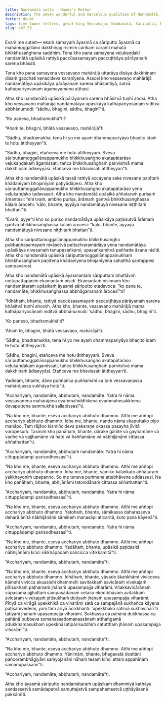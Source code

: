 ```yaml
---
title: Nandamātā sutta - Nanda's Mother
description: The seven wonderful and marvelous qualities of Nandamātā, a female lay follower.
fetter: doubt
tags: five lower fetters, great king Vessavaṇa, Nandamātā, Sāriputta, Moggallāna, jhana, an, an7
slug: an7.53
---
```


Evaṁ me sutaṁ— ekaṁ samayaṁ āyasmā ca sāriputto āyasmā ca mahāmoggallāno dakkhiṇāgirismiṁ cārikaṁ caranti mahatā bhikkhusaṅghena saddhiṁ. Tena kho pana samayena veḷukaṇḍakī nandamātā upāsikā rattiyā paccūsasamayaṁ paccuṭṭhāya pārāyanaṁ sarena bhāsati.

Tena kho pana samayena vessavaṇo mahārājā uttarāya disāya dakkhiṇaṁ disaṁ gacchati kenacideva karaṇīyena. Assosi kho vessavaṇo mahārājā nandamātāya upāsikāya pārāyanaṁ sarena bhāsantiyā, sutvā kathāpariyosānaṁ āgamayamāno aṭṭhāsi.

Atha kho nandamātā upāsikā pārāyanaṁ sarena bhāsitvā tuṇhī ahosi. Atha kho vessavaṇo mahārājā nandamātāya upāsikāya kathāpariyosānaṁ viditvā abbhānumodi: “sādhu, bhagini, sādhu, bhaginī”ti.

“Ko paneso, bhadramukhā”ti?

“Ahaṁ te, bhagini, bhātā vessavaṇo, mahārājā”ti.

“Sādhu, bhadramukha, tena hi yo me ayaṁ dhammapariyāyo bhaṇito idaṁ te hotu ātitheyyan”ti.

“Sādhu, bhagini, etañceva me hotu ātitheyyaṁ. Sveva sāriputtamoggallānappamukho bhikkhusaṅgho akatapātarāso veḷukaṇḍakaṁ āgamissati, tañca bhikkhusaṅghaṁ parivisitvā mama dakkhiṇaṁ ādiseyyāsi. Etañceva me bhavissati ātitheyyan”ti.

Atha kho nandamātā upāsikā tassā rattiyā accayena sake nivesane paṇītaṁ khādanīyaṁ bhojanīyaṁ paṭiyādāpesi. Atha kho sāriputtamoggallānappamukho bhikkhusaṅgho akatapātarāso yena veḷukaṇḍako tadavasari. Atha kho nandamātā upāsikā aññataraṁ purisaṁ āmantesi: “ehi tvaṁ, ambho purisa, ārāmaṁ gantvā bhikkhusaṅghassa kālaṁ ārocehi: ‘kālo, bhante, ayyāya nandamātuyā nivesane niṭṭhitaṁ bhattan’”ti.

“Evaṁ, ayye”ti kho so puriso nandamātāya upāsikāya paṭissutvā ārāmaṁ gantvā bhikkhusaṅghassa kālaṁ ārocesi: “kālo, bhante, ayyāya nandamātuyā nivesane niṭṭhitaṁ bhattan”ti.

Atha kho sāriputtamoggallānappamukho bhikkhusaṅgho pubbaṇhasamayaṁ nivāsetvā pattacīvaramādāya yena nandamātāya upāsikāya nivesanaṁ tenupasaṅkami; upasaṅkamitvā paññatte āsane nisīdi. Atha kho nandamātā upāsikā sāriputtamoggallānappamukhaṁ bhikkhusaṅghaṁ paṇītena khādanīyena bhojanīyena sahatthā santappesi sampavāresi.

Atha kho nandamātā upāsikā āyasmantaṁ sāriputtaṁ bhuttāviṁ onītapattapāṇiṁ ekamantaṁ nisīdi. Ekamantaṁ nisinnaṁ kho nandamātaraṁ upāsikaṁ āyasmā sāriputto etadavoca: “ko pana te, nandamāte, bhikkhusaṅghassa abbhāgamanaṁ ārocesī”ti?

“Idhāhaṁ, bhante, rattiyā paccūsasamayaṁ paccuṭṭhāya pārāyanaṁ sarena bhāsitvā tuṇhī ahosiṁ. Atha kho, bhante, vessavaṇo mahārājā mama kathāpariyosānaṁ viditvā abbhānumodi: ‘sādhu, bhagini, sādhu, bhaginī’ti.

‘Ko paneso, bhadramukhā’ti?

‘Ahaṁ te, bhagini, bhātā vessavaṇo, mahārājā’ti.

‘Sādhu, bhadramukha, tena hi yo me ayaṁ dhammapariyāyo bhaṇito idaṁ te hotu ātitheyyan’ti.

‘Sādhu, bhagini, etañceva me hotu ātitheyyaṁ. Sveva sāriputtamoggallānappamukho bhikkhusaṅgho akatapātarāso veḷukaṇḍakaṁ āgamissati, tañca bhikkhusaṅghaṁ parivisitvā mama dakkhiṇaṁ ādiseyyāsi. Etañceva me bhavissati ātitheyyan’ti.

Yadidaṁ, bhante, dāne puññañca puññamahī ca taṁ vessavaṇassa mahārājassa sukhāya hotū”ti.

“Acchariyaṁ, nandamāte, abbhutaṁ, nandamāte. Yatra hi nāma vessavaṇena mahārājena evaṁmahiddhikena evaṁmahesakkhena devaputtena sammukhā sallapissasī”ti.

“Na kho me, bhante, eseva acchariyo abbhuto dhammo. Atthi me aññopi acchariyo abbhuto dhammo. Idha me, bhante, nando nāma ekaputtako piyo manāpo. Taṁ rājāno kismiñcideva pakaraṇe okassa pasayha jīvitā voropesuṁ. Tasmiṁ kho panāhaṁ, bhante, dārake gahite vā gayhamāne vā vadhe vā vajjhamāne vā hate vā haññamāne vā nābhijānāmi cittassa aññathattan”ti.

“Acchariyaṁ, nandamāte, abbhutaṁ nandamāte. Yatra hi nāma cittuppādampi parisodhessasī”ti.

“Na kho me, bhante, eseva acchariyo abbhuto dhammo. Atthi me aññopi acchariyo abbhuto dhammo. Idha me, bhante, sāmiko kālaṅkato aññataraṁ yakkhayoniṁ upapanno. So me teneva purimena attabhāvena uddassesi. Na kho panāhaṁ, bhante, abhijānāmi tatonidānaṁ cittassa aññathattan”ti.

“Acchariyaṁ, nandamāte, abbhutaṁ, nandamāte. Yatra hi nāma cittuppādampi parisodhessasī”ti.

“Na kho me, bhante, eseva acchariyo abbhuto dhammo. Atthi me aññopi acchariyo abbhuto dhammo. Yatohaṁ, bhante, sāmikassa daharasseva daharā ānītā nābhijānāmi sāmikaṁ manasāpi aticaritā, kuto pana kāyenā”ti.

“Acchariyaṁ, nandamāte, abbhutaṁ, nandamāte. Yatra hi nāma cittuppādampi parisodhessasī”ti.

“Na kho me, bhante, eseva acchariyo abbhuto dhammo. Atthi me aññopi acchariyo abbhuto dhammo. Yadāhaṁ, bhante, upāsikā paṭidesitā nābhijānāmi kiñci sikkhāpadaṁ sañcicca vītikkamitā”ti.

“Acchariyaṁ, nandamāte, abbhutaṁ, nandamāte”ti.

“Na kho me, bhante, eseva acchariyo abbhuto dhammo. Atthi me aññopi acchariyo abbhuto dhammo. Idhāhaṁ, bhante, yāvade ākaṅkhāmi vivicceva kāmehi vivicca akusalehi dhammehi savitakkaṁ savicāraṁ vivekajaṁ pītisukhaṁ paṭhamaṁ jhānaṁ upasampajja viharāmi. Vitakkavicārānaṁ vūpasamā ajjhattaṁ sampasādanaṁ cetaso ekodibhāvaṁ avitakkaṁ avicāraṁ vivekajaṁ pītisukhaṁ dutiyaṁ jhānaṁ upasampajja viharāmi. Pītiyā ca virāgā upekkhikā ca viharāmi satā ca sampajānā sukhañca kāyena paṭisaṁvedemi, yaṁ taṁ ariyā ācikkhanti: ‘upekkhako satimā sukhavihārī’ti tatiyaṁ jhānaṁ upasampajja viharāmi. Sukhassa ca pahānā dukkhassa ca pahānā pubbeva somanassadomanassānaṁ atthaṅgamā adukkhamasukhaṁ upekkhāsatipārisuddhiṁ catutthaṁ jhānaṁ upasampajja viharāmī”ti.

“Acchariyaṁ, nandamāte, abbhutaṁ, nandamāte”ti.

“Na kho me, bhante, eseva acchariyo abbhuto dhammo. Atthi me aññopi acchariyo abbhuto dhammo. Yānimāni, bhante, bhagavatā desitāni pañcorambhāgiyāni saṁyojanāni nāhaṁ tesaṁ kiñci attani appahīnaṁ samanupassāmī”ti.

“Acchariyaṁ, nandamāte, abbhutaṁ, nandamāte”ti.

Atha kho āyasmā sāriputto nandamātaraṁ upāsikaṁ dhammiyā kathāya sandassetvā samādapetvā samuttejetvā sampahaṁsetvā uṭṭhāyāsanā pakkāmīti.
